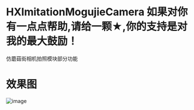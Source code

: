 # HXImitationMogujieCamera 如果对你有一点点帮助,请给一颗★,你的支持是对我的最大鼓励！
仿蘑菇街相机拍照模块部分功能

# 效果图
![image](https://github.com/huangxuan518/HXImitationMogujieCamera/blob/master/xiaoguo.gif)


